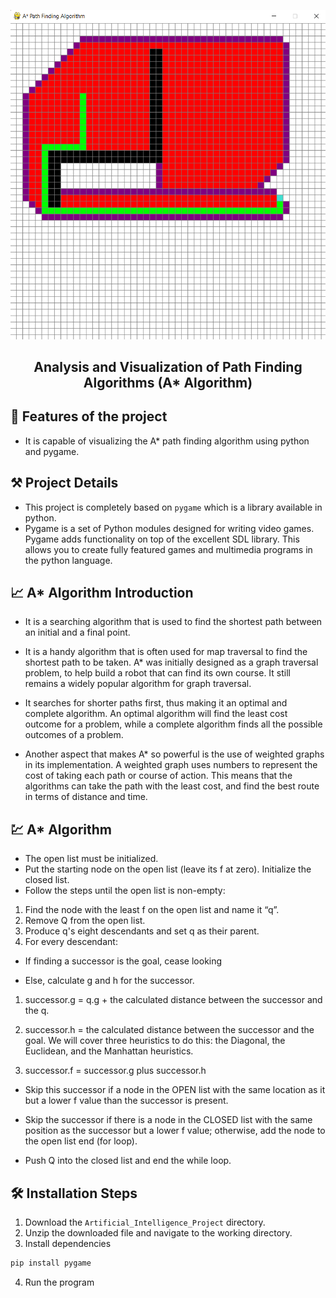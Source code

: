 ![cover](https://github.com/KharbandaBhavy/Artificial_Intelligence_Project/blob/16f47be83a03b58ea389b6d19e35f9cfbc199e74/Execution.png)

<div align="center">
	<h2>Analysis and Visualization of Path Finding Algorithms (A* Algorithm)</h2>
</div>

## 🤖 Features of the project

- It is capable of visualizing the A* path finding algorithm using python and pygame.

## ⚒️ Project Details
- This project is completely based on `pygame` which is a library available in python. 
- Pygame is a set of Python modules designed for writing video games. Pygame adds functionality on top of the excellent SDL library. This allows you to create fully featured games and multimedia programs in the python language.

## 📈 A* Algorithm Introduction
- It is a searching algorithm that is used to find the shortest path between an initial and a final point.

- It is a handy algorithm that is often used for map traversal to find the shortest path to be taken. A* was initially designed as a graph traversal problem, to help build a robot that can find its own course. It still remains a widely popular algorithm for graph traversal.

- It searches for shorter paths first, thus making it an optimal and complete algorithm. An optimal algorithm will find the least cost outcome for a problem, while a complete algorithm finds all the possible outcomes of a problem.

- Another aspect that makes A* so powerful is the use of weighted graphs in its implementation. A weighted graph uses numbers to represent the cost of taking each path or course of action. This means that the algorithms can take the path with the least cost, and find the best route in terms of distance and time.

## 💹 A* Algorithm 
- The open list must be initialized. 
- Put the starting node on the open list (leave its f at zero). Initialize the closed list. 
- Follow the steps until the open list is non-empty:
1. Find the node with the least f on the open list and name it “q”.
2. Remove Q from the open list.
3. Produce q's eight descendants and set q as their parent.
4. For every descendant:
- If finding a successor is the goal, cease looking

- Else, calculate g and h for the successor.

1. successor.g = q.g + the calculated distance between the successor and the q.

2. successor.h = the calculated distance between the successor and the goal. We will cover three heuristics to do this: the Diagonal, the Euclidean, and the Manhattan heuristics.

3. successor.f = successor.g plus successor.h

- Skip this successor if a node in the OPEN list with the same location as it but a lower f value than the successor is present.

- Skip the successor if there is a node in the CLOSED list with the same position as the successor but a lower f value; otherwise, add the node to the open list end (for loop).

- Push Q into the closed list and end the while loop.

## 🛠️ Installation Steps

1. Download the `Artificial_Intelligence_Project` directory.
2. Unzip the downloaded file and navigate to the working directory.
3. Install dependencies

```bash
pip install pygame
```
4. Run the program


